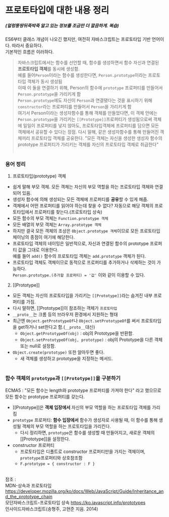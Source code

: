 # 프로토타입에 대한 내용 정리
##### (얼렁뚱땅뒤죽박죽 알고 있는 정보를 조금만 더 깔끔하게. 복습)  
ES6부터 클래스 개념이 나오긴 했지만, 여전히 자바스크립트는 프로토타입 기반 언어이다. 따라서 중요하다.   
기본적인 흐름은 이러하다.  
> 자바스크립트에서는 함수를 선언할 때, 함수를 생성하면서 함수 자신과 연결된 **프로토타입 객체**를 동시에 생성함.  
> 예를 들어`Person`이라는 함수를 생성한다면, `Person.prototype`이라는 프로토타입 객체가 동시 생성됨  
> 이때 이 둘을 연결하기 위해, Person의 함수에 `prototype` 프로퍼티를 만들어서 `Person.prototype`을 가리키게 함  
> `Person.prototype`에도 자신이 `Person`과 연결됐다는 것을 표시하기 위해 `constructor`라는 프로퍼티를 만들어서 `Person`을 가리키게 함    
> 여기서 Person이라는 생성자함수를 통해 객체를 만들었다면, 이 객체 안에는 `Person.prototype`을 가리키는 `[[Prototype]]`프로퍼티가 생성됨으로써
> 객체에 일일이 프로퍼티를 넣지 않아도, 프로토타입객체에 프로퍼티를 담으면 모든 객체에서 공유할 수 있다는 장점.
> 다시 말해, 같은 생성자함수를 통해 만들어진 객체끼리 프로토타입 객체를 공유한다. 
> "모든 객체는 자신을 생성한 생성자 함수의 prototype 프로퍼티가 가리키는 객체를 자신의 프로토타입 객체로 취급한다"
&nbsp;   
&nbsp;   
### 용어 정리  
1. 프로토타입(prototype) 객체   
  - 쉽게 말해 부모 객체. 모든 객체는 자신의 부모 역할을 하는 프로토타입 객체와 연결되어 있음. 
  - 생성자 함수에 의해 생성되는 모든 객체에 프로퍼티를 **공유**할 수 있게 해줌.
  - 객체에서 어떤 프로퍼티를 읽어야 하는데 찾을 수 없다? 자동으로 해당 객체의 프로토타입에서 프로퍼티를 찾는다.(프로토타입 상속)
  - 모든 함수의 부모 객체는 `Function.prototype 객체`
  - 모든 배열의 부모 객체는 `Array.prototype 객체`
  - 하지만 결국 모든 객체의 조상은 `Object.prototype 객체`이므로 모든 프로토타입 체이닝의 종점이 여기에 해당한다.
  - 프로토타입 객체의 네이밍은 일반적으로, 자신과 연결된 함수의 prototype 프로퍼티 값을 그대로 이용한다.   
    예를 들어 `add()` 함수의 프로토타입 객체는 `add.prototype` 객체가 된다. 
  - 프로토타입 객체도 객체이므로 동적으로 프로퍼티를 추가하거나 삭제하는 것이 가능하다.   
    `Person.prototype.(추가할 프로퍼티) = '값'` 이와 같이 이용할 수 있다.

2. [[Prototype]]   
  - 모든 객체는 자신의 프로토타입을 가리키는 `[[Prototype]]`라는 숨겨진 내부 프로퍼티를 가짐.
  - 다시 말하면, [[Prototype]]이 참조하는 객체가 `프로토타입`
  - `__proto__`는 크롬 등의 브라우저 환경에서 지원하는 형태
  - 최근엔 `Object.getPrototypeOf`나 `Object.setPrototypeOf`를 써서 프로토타입을 get하거나 set한다고 함.(`__proto__`대신)
    - `Object.getPrototypeOf(obj)` : obj의 Prototype을 반환함.
    - `Object.setPrototypeOf(obj, prototype)` : obj의 Prototype을 다른 객체 또는 null로 설정함.
  - `Object.create(prototype)` 또한 알아두면 좋다.
    - 새 객체를 생성하고 prototype을 지정하는 메서드.
&nbsp;   
&nbsp;   
### 함수 객체의 `prototype`과 `[[Prototype]]`을 구분하기
ECMA5 : "모든 함수는 length와 prototype 프로퍼티를 가져야 한다" 라고 했으므로 모든 함수는 prototype 프로퍼티를 갖는다. 
  - [[Prototype]]은 **객체 입장에서** 자신의 부모 역할을 하는 프로토타입 객체를 가리킴
  - `prototype` 프로퍼티: **함수 입장에서** 함수가 생성자로 사용될 때, 이 함수를 통해 생성될 객체의 부모 역할을 하는 프로토타입을 가리킨다.
    - 다시 정리하면, `prototype`은 함수를 생성할 때 만들어지고, 새로운 객체의 [[Prototype]]을 설정한다.  
  - constructor 프로퍼티
    - 프로토타입은 디폴트로 constructor 프로퍼티만을 가지는 객체이며, `prototype`프로퍼티와 상호참조함
    - `F.prototype = { constructor : F }`
&nbsp;  
&nbsp;  

참조 :   
MDN-상속과 프로토타입 <https://developer.mozilla.org/ko/docs/Web/JavaScript/Guide/Inheritance_and_the_prototype_chain>  
모던자바스크립트-프로토타입 상속 <https://ko.javascript.info/prototypes>  
인사이드자바스크립트(송형주, 고현준 지음. 2014)
